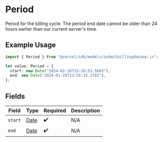 # Period

Period for the billing cycle. The period end date cannot be older than 24 hours earlier than our current server's time.

## Example Usage

```typescript
import { Period } from "@vercel/sdk/models/submitbillingdataop.js";

let value: Period = {
  start: new Date("2024-02-16T15:28:53.569Z"),
  end: new Date("2024-01-29T13:56:15.278Z"),
};
```

## Fields

| Field                                                                                         | Type                                                                                          | Required                                                                                      | Description                                                                                   |
| --------------------------------------------------------------------------------------------- | --------------------------------------------------------------------------------------------- | --------------------------------------------------------------------------------------------- | --------------------------------------------------------------------------------------------- |
| `start`                                                                                       | [Date](https://developer.mozilla.org/en-US/docs/Web/JavaScript/Reference/Global_Objects/Date) | :heavy_check_mark:                                                                            | N/A                                                                                           |
| `end`                                                                                         | [Date](https://developer.mozilla.org/en-US/docs/Web/JavaScript/Reference/Global_Objects/Date) | :heavy_check_mark:                                                                            | N/A                                                                                           |